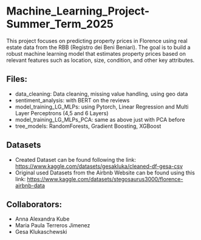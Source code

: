 # Machine_Learning_Project-Summer_Term_2025
This project focuses on predicting property prices in Florence using real estate data from the RBB (Registro dei Beni Beniari). The goal is to build a robust machine learning model that estimates property prices based on relevant features such as location, size, condition, and other key attributes.

## Files: 
- data_cleaning: Data cleaning, missing value handling, using geo data
- sentiment_analysis: with BERT on the reviews
- model_training_LG_MLPs: using Pytorch, Linear Regression and Multi Layer Perceptrons (4,5 and 6 Layers)
- model_training_LG_MLPs_PCA: same as above just with PCA before
- tree_models: RandomForests, Gradient Boosting, XGBoost

## Datasets 
- Created Dataset can be found following the link: https://www.kaggle.com/datasets/gesakluka/cleaned-df-gesa-csv
- Original used Datasets from the Airbnb Website can be found using this link: https://www.kaggle.com/datasets/stegosaurus3000/florence-airbnb-data

## Collaborators: 
- Anna Alexandra Kube
- Maria Paula Terreros Jimenez
- Gesa Klukaschewski
